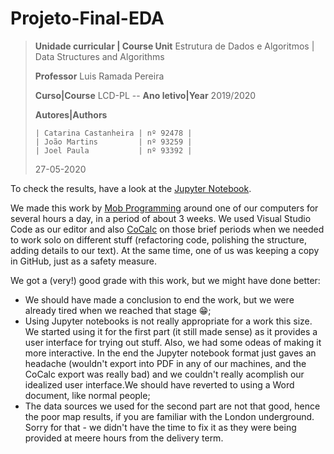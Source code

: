 # Projeto-Final-EDA

>**Unidade curricular | Course Unit** Estrutura de Dados e Algoritmos | Data Structures and Algorithms
>
>**Professor** Luis Ramada Pereira
>
>**Curso|Course** LCD-PL -- **Ano letivo|Year** 2019/2020
>
>**Autores|Authors**
>
>     | Catarina Castanheira | nº 92478 |
>     | João Martins         | nº 93259 |
>     | Joel Paula           | nº 93392 |
>
>
>27-05-2020


To check the results, have a look at the [Jupyter Notebook](Projeto-Final-92478_93259_93392.ipynb).

We made this work by [Mob Programming](https://en.wikipedia.org/wiki/Mob_programming) around one of our computers for several hours a day, in a period of about 3 weeks. 
We used Visual Studio Code as our editor and also [CoCalc](https://cocalc.com/) on those brief periods when we needed to work solo on different stuff (refactoring code, polishing the structure, adding details to our text). At the same time, one of us was keeping a copy in GitHub, just as a safety measure.

We got a (very!) good grade with this work, but we might have done better:
- We should have made a conclusion to end the work, but we were already tired when we reached that stage 😁;
- Using Jupyter notebooks is not really appropriate for a work this size. We started using it for the first part (it still made sense) as it provides a user interface for trying out stuff. Also, we had some odeas of making it more interactive. In the end the Jupyter notebook format just gaves an headache (wouldn't export into PDF in any of our machines, and the CoCalc export was really bad) and we couldn't really acomplish our idealized user interface.We should have reverted to using a Word document, like normal people;
- The data sources we used for the second part are not that good, hence the poor map results, if you are familiar with the London underground. Sorry for that - we didn't have the time to fix it as they were being provided at meere hours from the delivery term.


